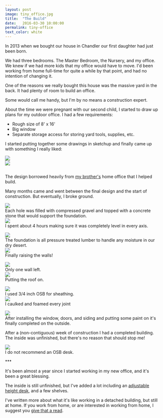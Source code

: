 ```yaml
---
layout: post
image: tiny_office.jpg
title:  "The Build"
date:   2016-03-30 10:00:00
permalink: tiny-office
text_color: white
---
```


In 2013 when we bought our house in Chandler our first daughter had just been born.

We had three bedrooms. The Master Bedroom, the Nursery, and my office. We knew if we had more kids that my office would have to move. I'd been working from home full-time for quite a while by that point, and had no intention of changing it.

One of the reasons we really bought this house was the massive yard in the back. It had plenty of room to build an office.

Some would call me handy, but I'm by no means a construction expert.

About the time we were pregnant with our second child, I started to draw up plans for my outdoor office. I had a few requirements:

* Rough size of 8' x 16'
* Big window
* Separate storage access for storing yard tools, supplies, etc.

I started putting together some drawings in sketchup and finally came up with something I really liked:

<div class="row" style="margin-bottom: 2em">
  <div class="col-md-5">
    <img src="/images/posts/office/3d-model.png">
  </div>
  <div class="col-md-5 col-md-offset-2" style="vertical-align:middle">
    <img src="/images/posts/office/floorplan.png">
  </div>
</div>

The design borrowed heavily from [my brother's](http://jeff.mcfadden.io) home office that I helped build.

Many months came and went between the final design and the start of construction. But eventually, I broke ground.

<div class="row" style="margin-bottom: 1em">
  <div class="col-md-6">
    <a href="#" data-toggle="modal" data-target="#imageModal">
      <img src="/images/posts/office/break-ground.jpg" class="rounded-rect" />
    </a>
    <div class='caption'>
      Each hole was filled with compressed gravel and topped with a concrete stone that would support the foundation.
    </div>
  </div>
  <div class="col-md-6">
    <a href="#" data-toggle="modal" data-target="#imageModal">
      <img src="/images/posts/office/leveling.jpg" class="rounded-rect" />
    </a>
    <div class='caption'>
      I spent about 4 hours making sure it was completely level in every axis.
    </div>
  </div>
</div>
<div class="row" style="margin-bottom: 1em">
  <div class="col-md-6">
    <a href="#" data-toggle="modal" data-target="#imageModal">
      <img src="/images/posts/office/foundation-complete.jpg" class="rounded-rect" />
    </a>
    <div class='caption'>
      The foundation is all pressure treated lumber to handle any moisture in our dry desert.
    </div>
  </div>
  <div class="col-md-6">
    <a href="#" data-toggle="modal" data-target="#imageModal">
      <img src="/images/posts/office/first-wall.jpg" class="rounded-rect" />
    </a>
    <div class='caption'>
      Finally raising the walls!
    </div>
  </div>
</div>
<div class="row" style="margin-bottom: 1em">
  <div class="col-md-6">
    <a href="#" data-toggle="modal" data-target="#imageModal">
      <img src="/images/posts/office/more-walls.jpg" class="rounded-rect" />
    </a>
    <div class='caption'>
      Only one wall left.
    </div>
  </div>
  <div class="col-md-6">
    <a href="#" data-toggle="modal" data-target="#imageModal">
      <img src="/images/posts/office/roof.jpg" class="rounded-rect" />
    </a>
    <div class='caption'>
      Putting the roof on.
    </div>
  </div>
</div>
<div class="row" style="margin-bottom: 1em">
  <div class="col-md-6">
    <a href="#" data-toggle="modal" data-target="#imageModal">
      <img src="/images/posts/office/sheathing.jpg" class="rounded-rect" />
    </a>
    <div class='caption'>
      I used 3/4 inch OSB for sheathing.
    </div>
  </div>
  <div class="col-md-6">
    <a href="#" data-toggle="modal" data-target="#imageModal">
      <img src="/images/posts/office/seal-everything.jpg" class="rounded-rect" />
    </a>
    <div class='caption'>
      I caulked and foamed every joint
    </div>
  </div>
</div>

<div class="row" style="margin-bottom: 1em">
  <div class="col-md-12">
    <a href="#" data-toggle="modal" data-target="#imageModal">
      <img src="/images/posts/office/complete.jpg" class="rounded-rect" />
    </a>
    <div class='caption'>
      After installing the window, doors, and siding and putting some paint on it's finally completed on the outside.
    </div>
  </div>
</div>

After a (non-contiguous) week of construction I had a completed building. The inside was unfinished, but there's no reason that should stop me!

<div class="row" style="margin-bottom: 1em">
  <div class="col-md-12">
    <a href="#" data-toggle="modal" data-target="#imageModal">
      <img src="/images/posts/office/desk.jpg" class="rounded-rect" />
    </a>
    <div class='caption'>
      I do not recommend an OSB desk.
    </div>
  </div>
</div>

<div class="text-center">
  ***
</div>

It's been almost a year since I started working in my new office, and it's been a great blessing.

The inside is still unfinished, but I've added a lot including an [adjustable height desk](http://www.ikea.com/us/en/catalog/products/S49084965/), and a few shelves.

I've written more about what it's like working in a detached building, but still at home. If you work from home, or are interested in working from home, I suggest you [give that a read](going-to-work).

<div class="modal fade" id="imageModal" tabindex="-1" role="dialog" aria-labelledby="myModalLabel">
  <div class="modal-dialog" role="document">
    <div class="modal-content">
      <div class="modal-body">
        <img src="">
      </div>
    </div>
  </div>
</div>